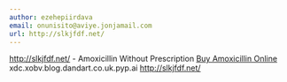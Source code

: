 ```yaml
---
author: ezehepiirdava
email: onunisito@aviye.jonjamail.com
url: http://slkjfdf.net/
---
```


http://slkjfdf.net/ - Amoxicillin Without Prescription <a href="http://slkjfdf.net/">Buy Amoxicillin Online</a> xdc.xobv.blog.dandart.co.uk.pyp.ai http://slkjfdf.net/